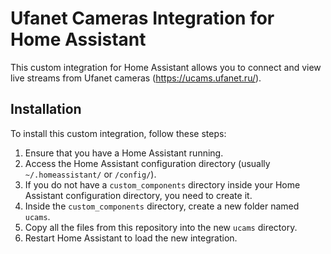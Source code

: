 # Ufanet Cameras Integration for Home Assistant

This custom integration for Home Assistant allows you to connect and view live streams from Ufanet cameras (https://ucams.ufanet.ru/).

## Installation

To install this custom integration, follow these steps:

1. Ensure that you have a Home Assistant running.
2. Access the Home Assistant configuration directory (usually `~/.homeassistant/` or `/config/`).
3. If you do not have a `custom_components` directory inside your Home Assistant configuration directory, you need to create it.
4. Inside the `custom_components` directory, create a new folder named `ucams`.
5. Copy all the files from this repository into the new `ucams` directory.
6. Restart Home Assistant to load the new integration.